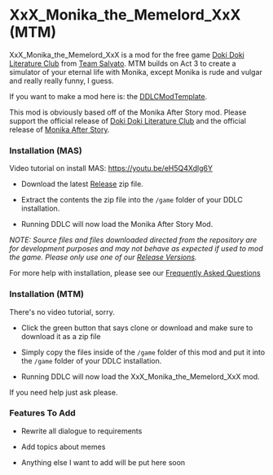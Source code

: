 
# XxX_Monika_the_Memelord_XxX (MTM)
XxX_Monika_the_Memelord_XxX is a mod for the free game [Doki Doki Literature Club](https://www.ddlc.moe) from [Team Salvato](http://teamsalvato.com/). MTM builds on Act 3 to create a simulator of your eternal life with Monika, except Monika is rude and vulgar and really really funny, I guess.

If you want to make a mod here is: the [DDLCModTemplate](https://github.com/therationalpi/DDLCModTemplate).

This mod is obviously based off of the Monika After Story mod. Please support the official release of [Doki Doki Literature Club](https://www.ddlc.moe) and the official release of [Monika After Story](https://github.com/Backdash/MonikaModDev/releases).

### Installation (MAS)

Video tutorial on install MAS: https://youtu.be/eH5Q4Xdlg6Y

* Download the latest [Release](https://github.com/Backdash/MonikaModDev/releases) zip file.

* Extract the contents the zip file into the `/game` folder of your DDLC installation.

* Running DDLC will now load the Monika After Story Mod.

*NOTE: Source files and files downloaded directed from the repository are for development purposes and may not behave as expected if used to mod the game. Please only use one of our [Release Versions](https://github.com/Backdash/MonikaModDev/releases).*

For more help with installation, please see our [Frequently Asked Questions](https://github.com/Monika-After-Story/MonikaModDev/wiki/FAQ)

### Installation (MTM)

There's no video tutorial, sorry.

* Click the green button that says clone or download and make sure to download it as a zip file

* Simply copy the files inside of the `/game` folder of this mod and put it into the `/game` folder of your DDLC installation.

* Running DDLC will now load the XxX_Monika_the_Memelord_XxX mod.

If you need help just ask please.

### Features To Add

* Rewrite all dialogue to requirements

* Add topics about memes

* Anything else I want to add will be put here soon
